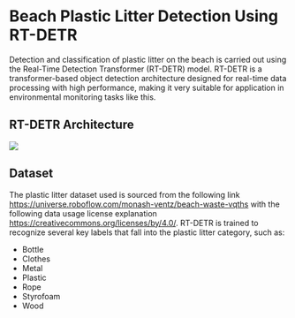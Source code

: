 # Beach Plastic Litter Detection Using RT-DETR
Detection and classification of plastic litter on the beach is carried out using the Real-Time Detection Transformer (RT-DETR) model. RT-DETR is a transformer-based object detection architecture designed for real-time data processing with high performance, making it very suitable for application in environmental monitoring tasks like this.

## RT-DETR Architecture
![](rtdtr_overview.jpg)

## Dataset
The plastic litter dataset used is sourced from the following link https://universe.roboflow.com/monash-ventz/beach-waste-vqths with the following data usage license explanation https://creativecommons.org/licenses/by/4.0/.
RT-DETR is trained to recognize several key labels that fall into the plastic litter category, such as:
- Bottle
- Clothes
- Metal
- Plastic
- Rope
- Styrofoam
- Wood
